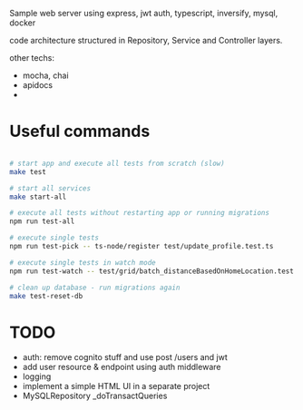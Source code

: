 Sample web server using express, jwt auth, typescript, inversify, mysql, docker

code architecture structured in Repository, Service and Controller layers.

other techs:
 * mocha, chai
 * apidocs
 * 

# Useful commands

```sh

# start app and execute all tests from scratch (slow)
make test

# start all services
make start-all

# execute all tests without restarting app or running migrations
npm run test-all

# execute single tests
npm run test-pick -- ts-node/register test/update_profile.test.ts

# execute single tests in watch mode
npm run test-watch -- test/grid/batch_distanceBasedOnHomeLocation.test.ts

# clean up database - run migrations again
make test-reset-db

```


# TODO

 * auth: remove cognito stuff and use post /users and jwt
 * add user resource & endpoint using auth middleware
 * logging
 * implement a simple HTML UI in a separate project
 * MySQLRepository _doTransactQueries